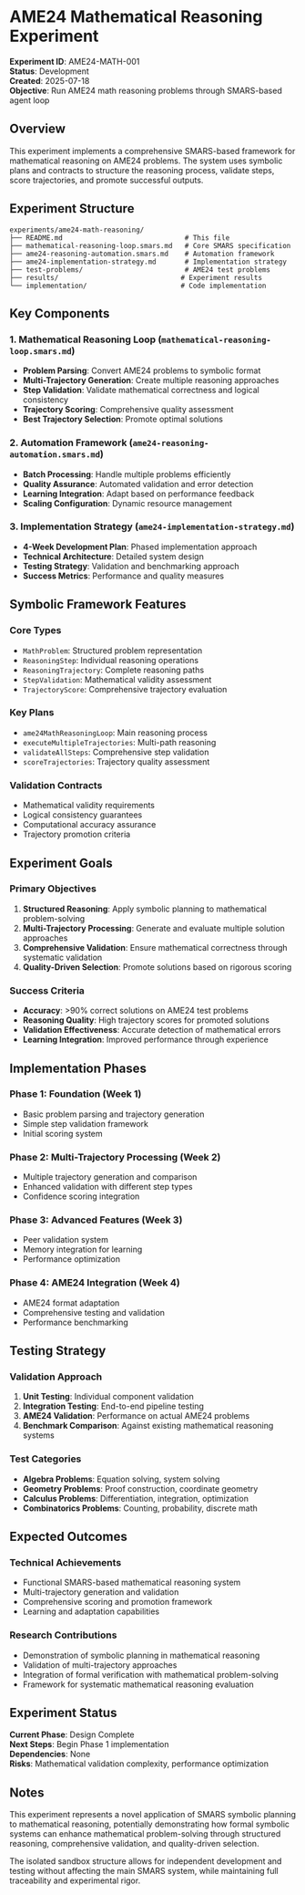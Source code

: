 # AME24 Mathematical Reasoning Experiment

**Experiment ID**: AME24-MATH-001  
**Status**: Development  
**Created**: 2025-07-18  
**Objective**: Run AME24 math reasoning problems through SMARS-based agent loop

## Overview

This experiment implements a comprehensive SMARS-based framework for mathematical reasoning on AME24 problems. The system uses symbolic plans and contracts to structure the reasoning process, validate steps, score trajectories, and promote successful outputs.

## Experiment Structure

```
experiments/ame24-math-reasoning/
├── README.md                              # This file
├── mathematical-reasoning-loop.smars.md   # Core SMARS specification
├── ame24-reasoning-automation.smars.md    # Automation framework
├── ame24-implementation-strategy.md       # Implementation strategy
├── test-problems/                         # AME24 test problems
├── results/                              # Experiment results
└── implementation/                       # Code implementation
```

## Key Components

### 1. Mathematical Reasoning Loop (`mathematical-reasoning-loop.smars.md`)
- **Problem Parsing**: Convert AME24 problems to symbolic format
- **Multi-Trajectory Generation**: Create multiple reasoning approaches
- **Step Validation**: Validate mathematical correctness and logical consistency
- **Trajectory Scoring**: Comprehensive quality assessment
- **Best Trajectory Selection**: Promote optimal solutions

### 2. Automation Framework (`ame24-reasoning-automation.smars.md`)
- **Batch Processing**: Handle multiple problems efficiently
- **Quality Assurance**: Automated validation and error detection
- **Learning Integration**: Adapt based on performance feedback
- **Scaling Configuration**: Dynamic resource management

### 3. Implementation Strategy (`ame24-implementation-strategy.md`)
- **4-Week Development Plan**: Phased implementation approach
- **Technical Architecture**: Detailed system design
- **Testing Strategy**: Validation and benchmarking approach
- **Success Metrics**: Performance and quality measures

## Symbolic Framework Features

### Core Types
- `MathProblem`: Structured problem representation
- `ReasoningStep`: Individual reasoning operations
- `ReasoningTrajectory`: Complete reasoning paths
- `StepValidation`: Mathematical validity assessment
- `TrajectoryScore`: Comprehensive trajectory evaluation

### Key Plans
- `ame24MathReasoningLoop`: Main reasoning process
- `executeMultipleTrajectories`: Multi-path reasoning
- `validateAllSteps`: Comprehensive step validation
- `scoreTrajectories`: Trajectory quality assessment

### Validation Contracts
- Mathematical validity requirements
- Logical consistency guarantees
- Computational accuracy assurance
- Trajectory promotion criteria

## Experiment Goals

### Primary Objectives
1. **Structured Reasoning**: Apply symbolic planning to mathematical problem-solving
2. **Multi-Trajectory Processing**: Generate and evaluate multiple solution approaches
3. **Comprehensive Validation**: Ensure mathematical correctness through systematic validation
4. **Quality-Driven Selection**: Promote solutions based on rigorous scoring

### Success Criteria
- **Accuracy**: >90% correct solutions on AME24 test problems
- **Reasoning Quality**: High trajectory scores for promoted solutions
- **Validation Effectiveness**: Accurate detection of mathematical errors
- **Learning Integration**: Improved performance through experience

## Implementation Phases

### Phase 1: Foundation (Week 1)
- Basic problem parsing and trajectory generation
- Simple step validation framework
- Initial scoring system

### Phase 2: Multi-Trajectory Processing (Week 2)
- Multiple trajectory generation and comparison
- Enhanced validation with different step types
- Confidence scoring integration

### Phase 3: Advanced Features (Week 3)
- Peer validation system
- Memory integration for learning
- Performance optimization

### Phase 4: AME24 Integration (Week 4)
- AME24 format adaptation
- Comprehensive testing and validation
- Performance benchmarking

## Testing Strategy

### Validation Approach
1. **Unit Testing**: Individual component validation
2. **Integration Testing**: End-to-end pipeline testing
3. **AME24 Validation**: Performance on actual AME24 problems
4. **Benchmark Comparison**: Against existing mathematical reasoning systems

### Test Categories
- **Algebra Problems**: Equation solving, system solving
- **Geometry Problems**: Proof construction, coordinate geometry
- **Calculus Problems**: Differentiation, integration, optimization
- **Combinatorics Problems**: Counting, probability, discrete math

## Expected Outcomes

### Technical Achievements
- Functional SMARS-based mathematical reasoning system
- Multi-trajectory generation and validation
- Comprehensive scoring and promotion framework
- Learning and adaptation capabilities

### Research Contributions
- Demonstration of symbolic planning in mathematical reasoning
- Validation of multi-trajectory approaches
- Integration of formal verification with mathematical problem-solving
- Framework for systematic mathematical reasoning evaluation

## Experiment Status

**Current Phase**: Design Complete  
**Next Steps**: Begin Phase 1 implementation  
**Dependencies**: None  
**Risks**: Mathematical validation complexity, performance optimization

## Notes

This experiment represents a novel application of SMARS symbolic planning to mathematical reasoning, potentially demonstrating how formal symbolic systems can enhance mathematical problem-solving through structured reasoning, comprehensive validation, and quality-driven selection.

The isolated sandbox structure allows for independent development and testing without affecting the main SMARS system, while maintaining full traceability and experimental rigor.